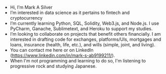 - Hi, I’m Mark A Silver
- I’m interested in data science as it pertains to fintech and cryptocurrency
- I’m currently learning Python, SQL, Solidity, Web3.js, and Node.js. I use PyCharm, Ganache, Sublimetext, and Heroku to support my studies.
- I’m looking to collaborate on projects that benefit others financially. I am interested in drafting code for exchanges, platforms/UIs, mortgages and loans, insurance (health,   life, etc.), and wills (simple, joint, and living).  
- You can contact me here or on LinkedIn (https://www.linkedin.com/in/mark-s-ab9199211/).
- When I'm not programming and learning to do so, I'm listening to progressive rock and studying Japanese.

<!---
SilverMarkA/SilverMarkA is a special repository because its `README.md` (this file) appears on your GitHub profile.
You can click the Preview link to take a look at your changes.
--->
